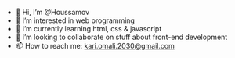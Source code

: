 - 👋 Hi, I’m @Houssamov
- 👀 I’m interested in web programming
- 🌱 I’m currently learning html, css & javascript
- 💞️ I’m looking to collaborate on stuff about front-end development 
- 📫 How to reach me: kari.omali.2030@gmail.com 

<!---
Houssamov/Houssamov is a ✨ special ✨ repository because its `README.md` (this file) appears on your GitHub profile.
You can click the Preview link to take a look at your changes.
--->
